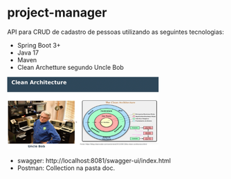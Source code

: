 # project-manager

API para CRUD de cadastro de pessoas utilizando as seguintes tecnologias:
- Spring Boot 3+
- Java 17
- Maven
- Clean Archetture segundo Uncle Bob

<img src="./doc/cleanArchiteture.png" width="350" title="hover text">

- swagger: http://localhost:8081/swagger-ui/index.html
- Postman: Collection na pasta doc.

